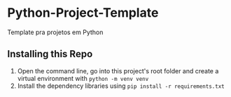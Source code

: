 # Python-Project-Template
Template pra projetos em Python

## Installing this Repo
1. Open the command line, go into this project's root folder and create a virtual environment with `python -m venv venv`
2. Install the dependency libraries using `pip install -r requirements.txt`